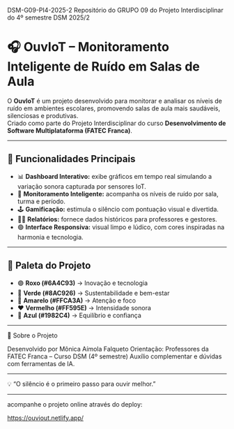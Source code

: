 DSM-G09-PI4-2025-2
Repositório do GRUPO 09 do Projeto Interdisciplinar do 4º semestre DSM 2025/2


# 🎧 OuvIoT – Monitoramento Inteligente de Ruído em Salas de Aula

O **OuvIoT** é um projeto desenvolvido para monitorar e analisar os níveis de ruído em ambientes escolares, promovendo salas de aula mais saudáveis, silenciosas e produtivas.  
Criado como parte do Projeto Interdisciplinar do curso **Desenvolvimento de Software Multiplataforma (FATEC Franca)**.

---

## 🌈 Funcionalidades Principais

- 📊 **Dashboard Interativo:** exibe gráficos em tempo real simulando a variação sonora capturada por sensores IoT.  
- 🧠 **Monitoramento Inteligente:** acompanha os níveis de ruído por sala, turma e período.  
- 🕹️ **Gamificação:** estimula o silêncio com pontuação visual e divertida.  
- 👩‍🏫 **Relatórios:** fornece dados históricos para professores e gestores.  
- 🟢 **Interface Responsiva:** visual limpo e lúdico, com cores inspiradas na harmonia e tecnologia.

---

## 🎨 Paleta do Projeto

- 🟣 **Roxo (#6A4C93)** → Inovação e tecnologia  
- 💚 **Verde (#8AC926)** → Sustentabilidade e bem-estar  
- 💛 **Amarelo (#FFCA3A)** → Atenção e foco  
- ❤️ **Vermelho (#FF595E)** → Intensidade sonora  
- 💙 **Azul (#1982C4)** → Equilíbrio e confiança  

---

🏫 Sobre o Projeto

Desenvolvido por Mônica Aímola Falqueto
Orientação: Professores da FATEC Franca – Curso DSM (4º semestre)
Auxílio complementar e dúvidas com ferramentas de IA.

---

💡 “O silêncio é o primeiro passo para ouvir melhor.”


*****
acompanhe o projeto online através do deploy:

https://ouviout.netlify.app/
